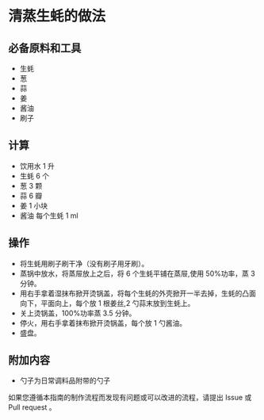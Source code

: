 # 清蒸生蚝的做法

## 必备原料和工具

* 生蚝
* 葱
* 蒜
* 姜
* 酱油
* 刷子

## 计算

* 饮用水 1 升
* 生蚝 6 个
* 葱 3 颗
* 蒜 6 瓣
* 姜 1 小块
* 酱油 每个生蚝 1 ml

## 操作

* 将生蚝用刷子刷干净（没有刷子用牙刷）。
* 蒸锅中放水，将蒸屉放上之后，将 6 个生蚝平铺在蒸屉,使用 50%功率，蒸 3 分钟。
* 用右手拿着湿抹布掀开烫锅盖，将每个生蚝的外壳掀开一半去掉，生蚝的凸面向下，平面向上，每个放 1 根姜丝,2 勺蒜末放到生蚝上。
* 关上烫锅盖，100%功率蒸 3.5 分钟。
* 停火，用右手拿着抹布掀开烫锅盖，每个放 1 勺酱油。
* 盛盘。

## 附加内容

* 勺子为日常调料品附带的勺子

如果您遵循本指南的制作流程而发现有问题或可以改进的流程，请提出 Issue 或 Pull request 。
